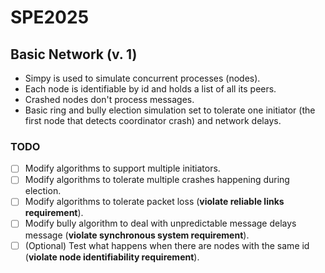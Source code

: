 # SPE2025

## Basic Network (v. 1)
- Simpy is used to simulate concurrent processes (nodes).
- Each node is identifiable by id and holds a list of all its peers.
- Crashed nodes don't process messages.
- Basic ring and bully election simulation set to tolerate one initiator (the first node that detects coordinator crash) and network delays.

### TODO
- [ ] Modify algorithms to support multiple initiators.
- [ ] Modify algorithms to tolerate multiple crashes happening during election.
- [ ] Modify algorithms to tolerate packet loss (**violate reliable links requirement**).
- [ ] Modify bully algorithm to deal with unpredictable message delays message (**violate synchronous system requirement**).
- [ ] (Optional) Test what happens when there are nodes with the same id (**violate node identifiability requirement**).
